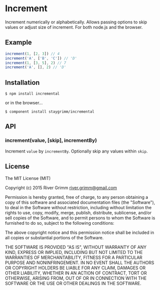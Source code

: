 # Increment

  Increment numerically or alphabetically.  Allows passing options to skip values or adjust size of increment.  For both node.js and the browser.

## Example

```js
increment(1, [2, 3]) // 4
increment('A', ['B', 'C']) // 'D'
increment(1, [3, 5], 2) // 7
increment('A', [], 2) // 'D'
```

## Installation

    $ npm install incremental

or in the browser...

    $ component install staygrimm/incremental

## API

### increment(value, [skip], incrementBy)

Increment `value` by `incrementBy`. Optionally skip any values within `skip`.

## License

The MIT License (MIT)

Copyright (c) 2015 River Grimm <river.grimm@gmail.com>

Permission is hereby granted, free of charge, to any person obtaining a copy
of this software and associated documentation files (the "Software"), to deal
in the Software without restriction, including without limitation the rights
to use, copy, modify, merge, publish, distribute, sublicense, and/or sell
copies of the Software, and to permit persons to whom the Software is
furnished to do so, subject to the following conditions:

The above copyright notice and this permission notice shall be included in
all copies or substantial portions of the Software.

THE SOFTWARE IS PROVIDED "AS IS", WITHOUT WARRANTY OF ANY KIND, EXPRESS OR
IMPLIED, INCLUDING BUT NOT LIMITED TO THE WARRANTIES OF MERCHANTABILITY,
FITNESS FOR A PARTICULAR PURPOSE AND NONINFRINGEMENT. IN NO EVENT SHALL THE
AUTHORS OR COPYRIGHT HOLDERS BE LIABLE FOR ANY CLAIM, DAMAGES OR OTHER
LIABILITY, WHETHER IN AN ACTION OF CONTRACT, TORT OR OTHERWISE, ARISING FROM,
OUT OF OR IN CONNECTION WITH THE SOFTWARE OR THE USE OR OTHER DEALINGS IN
THE SOFTWARE.
